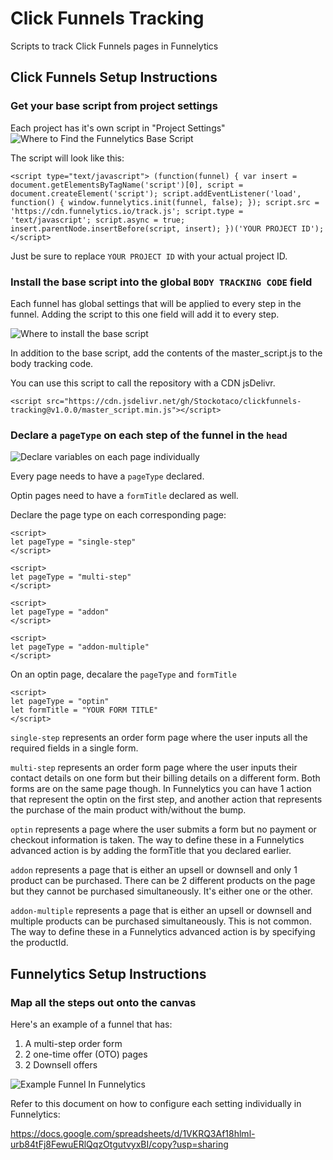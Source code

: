 # Click Funnels Tracking

Scripts to track Click Funnels pages in Funnelytics

## Click Funnels Setup Instructions

### Get your base script from project settings

Each project has it's own script in "Project Settings"
![Where to Find the Funnelytics Base Script](https://p91.p3.n0.cdn.getcloudapp.com/items/8LujGov5/2020-04-10_12-41-49.png?v=844550786a70009f3b7d2000cc26269f)

The script will look like this:

```
<script type="text/javascript"> (function(funnel) { var insert = document.getElementsByTagName('script')[0], script = document.createElement('script'); script.addEventListener('load', function() { window.funnelytics.init(funnel, false); }); script.src = 'https://cdn.funnelytics.io/track.js'; script.type = 'text/javascript'; script.async = true; insert.parentNode.insertBefore(script, insert); })('YOUR PROJECT ID'); </script>
```

Just be sure to replace `YOUR PROJECT ID` with your actual project ID.

### Install the base script into the global `BODY TRACKING CODE` field

Each funnel has global settings that will be applied to every step in the funnel. Adding the script to this one field will add it to every step.

![Where to install the base script](https://p91.p3.n0.cdn.getcloudapp.com/items/QwuKWA11/2020-04-10_12-37-40.png?v=0d0d8086eb9eba1d6282fdab94476b68)

In addition to the base script, add the contents of the master_script.js to the body tracking code.

You can use this script to call the repository with a CDN jsDelivr.

```
<script src="https://cdn.jsdelivr.net/gh/Stockotaco/clickfunnels-tracking@v1.0.0/master_script.min.js"></script>
```

### Declare a `pageType` on each step of the funnel in the `head`

![Declare variables on each page individually](https://p91.p3.n0.cdn.getcloudapp.com/items/7Ku0BEwd/2020-04-10_12-59-40.png?v=fba0089a11047246fd8292c8c78d9d84)

Every page needs to have a `pageType` declared.

Optin pages need to have a `formTitle` declared as well.

Declare the page type on each corresponding page:

```
<script>
let pageType = "single-step"
</script>
```

```
<script>
let pageType = "multi-step"
</script>
```

```
<script>
let pageType = "addon"
</script>
```

```
<script>
let pageType = "addon-multiple"
</script>
```

On an optin page, decalare the `pageType` and `formTitle`

```
<script>
let pageType = "optin"
let formTitle = "YOUR FORM TITLE"
</script>
```

`single-step` represents an order form page where the user inputs all the required fields in a single form.

`multi-step` represents an order form page where the user inputs their contact details on one form but their
billing details on a different form. Both forms are on the same page though.
In Funnelytics you can have 1 action that represent the optin on the first step,
and another action that represents the purchase of the main product with/without the bump.

`optin` represents a page where the user submits a form but no payment or checkout information is taken.
The way to define these in a Funnelytics advanced action is by adding the formTitle that you declared earlier.

`addon` represents a page that is either an upsell or downsell and only 1 product can be purchased.
There can be 2 different products on the page but they cannot be purchased simultaneously. It's either one or the other.

`addon-multiple` represents a page that is either an upsell or downsell and multiple products can be purchased simultaneously. This is not common.
The way to define these in a Funnelytics advanced action is by specifying the productId.

## Funnelytics Setup Instructions

### Map all the steps out onto the canvas

Here's an example of a funnel that has:

1. A multi-step order form
2. 2 one-time offer (OTO) pages
3. 2 Downsell offers

![Example Funnel In Funnelytics](https://p91.p3.n0.cdn.getcloudapp.com/items/eDu62gLA/Image%202020-04-10%20at%201.09.28%20PM.png?v=2471b30d1a8c1d432fab3dcab68241c3)

Refer to this document on how to configure each setting individually in Funnelytics:

https://docs.google.com/spreadsheets/d/1VKRQ3Af18hlml-urb84tFj8FewuERlQqzOtgutvyxBI/copy?usp=sharing
